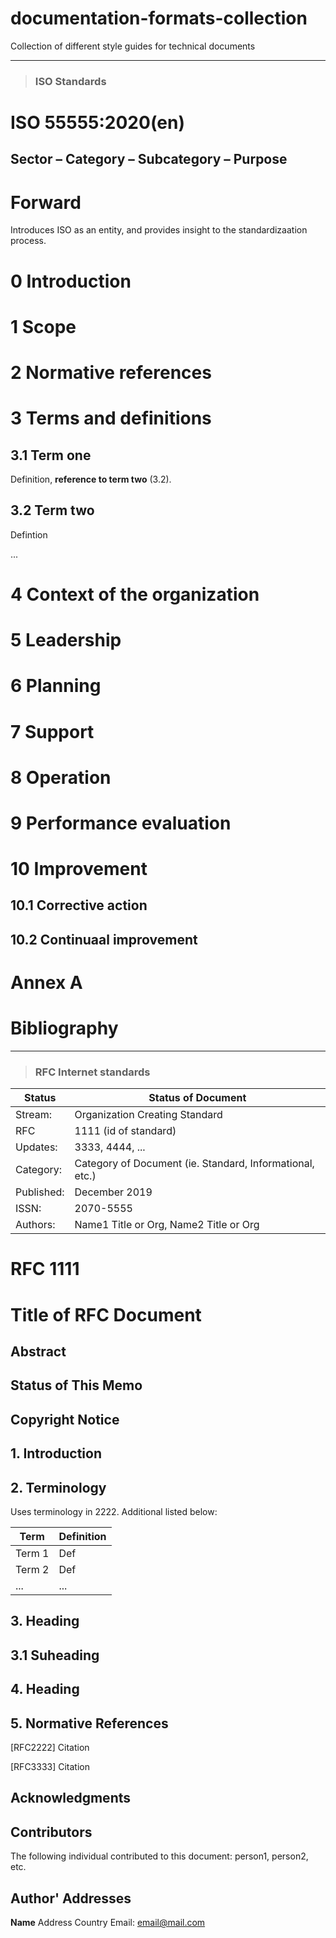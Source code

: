 # documentation-formats-collection
Collection of different style guides for technical documents

---

> ### ISO Standards

# ISO 55555:2020(en) 

## Sector – Category – Subcategory – Purpose

# Forward

Introduces ISO as an entity, and provides insight to the standardizaation process.

# 0 Introduction

# 1 Scope

# 2 Normative references

# 3 Terms and definitions

## 3.1 Term one

Definition, **reference to term two** (3.2). 

## 3.2 Term two

Defintion

...


# 4 Context of the organization

# 5 Leadership

# 6 Planning

# 7 Support

# 8 Operation

# 9 Performance evaluation

# 10 Improvement

## 10.1 Corrective action

## 10.2 Continuaal improvement

# Annex A

# Bibliography

---
> ### RFC Internet standards

Status | Status of Document
--|--
Stream: |  Organization Creating Standard
RFC | 1111 (id of standard)
Updates: | 3333, 4444, ...
Category: | Category of Document (ie. Standard, Informational, etc.)
Published: | December 2019
ISSN: | 2070-5555
Authors: | Name1 Title or Org, Name2 Title or Org

# RFC 1111
# Title of RFC Document

## Abstract

## Status of This Memo

## Copyright Notice

## 1. Introduction

## 2. Terminology

Uses terminology in 2222. Additional listed below:

Term | Definition
--|--
Term 1 | Def
Term 2 | Def
... | ...

## 3. Heading 

## 3.1 Suheading

## 4. Heading

## 5. Normative References

[RFC2222] Citation

[RFC3333] Citation

## Acknowledgments

## Contributors

The following individual contributed to this document: person1, person2, etc.

## Author' Addresses

**Name**
Address
Country
Email: email@mail.com
